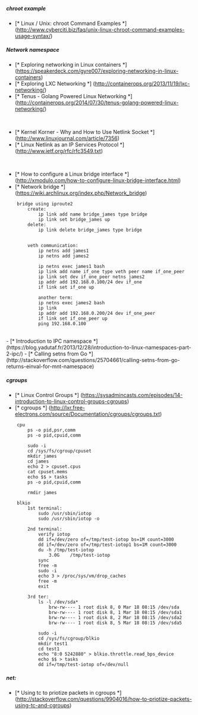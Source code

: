 ##### chroot example
- [* Linux / Unix: chroot Command Examples *]	(http://www.cyberciti.biz/faq/unix-linux-chroot-command-examples-usage-syntax/)

##### Network namespace
- [* Exploring networking in Linux containers *] (https://speakerdeck.com/gyre007/exploring-networking-in-linux-containers)
- [* Exploring LXC Networking *] (http://containerops.org/2013/11/19/lxc-networking/)
- [* Tenus - Golang Powered Linux Networking *] (http://containerops.org/2014/07/30/tenus-golang-powered-linux-networking/)

<br>

- [* Kernel Korner - Why and How to Use Netlink Socket *] (http://www.linuxjournal.com/article/7356)
- [* Linux Netlink as an IP Services Protocol *] (http://www.ietf.org/rfc/rfc3549.txt)

<br>

- [* How to configure a Linux bridge interface *] (http://xmodulo.com/how-to-configure-linux-bridge-interface.html)
- [* Network bridge *] (https://wiki.archlinux.org/index.php/Network_bridge)

```
	bridge using iproute2
		create:
			ip link add name bridge_james type bridge
			ip link set bridge_james up
		delete:
			ip link delete bridge_james type bridge


		veth communication:
			ip netns add james1
			ip netns add james2

			ip netns exec james1 bash
			ip link add name if_one type veth peer name if_one_peer
			ip link set dev if_one_peer netns james2
			ip addr add 192.168.0.100/24 dev if_one
			if link set if_one up

			another term:
			ip netns exec james2 bash
			ip link
			ip addr add 192.168.0.200/24 dev if_one_peer
			if link set if_one_peer up
			ping 192.168.0.100
```

<br>
- [* Introduction to IPC namespace *] (https://blog.yadutaf.fr/2013/12/28/introduction-to-linux-namespaces-part-2-ipc/)
- [* Calling setns from Go *] (http://stackoverflow.com/questions/25704661/calling-setns-from-go-returns-einval-for-mnt-namespace)

##### cgroups
- [* Linux Control Groups *] (https://sysadmincasts.com/episodes/14-introduction-to-linux-control-groups-cgroups)
- [* cgroups *] (http://lxr.free-electrons.com/source/Documentation/cgroups/cgroups.txt)

```
	cpu
		ps -o pid,psr,comm
		ps -o pid,cpuid,comm

		sudo -i
		cd /sys/fs/cgroup/cpuset
		mkdir james
		cd james
		echo 2 > cpuset.cpus
		cat cpuset.mems
		echo $$ > tasks
		ps -o pid,cpuid,comm

		rmdir james

	blkio
		1st terminal:
			sudo /usr/sbin/iotop
			sudo /usr/sbin/iotop -o

		2nd terminal:
			verify iotop
			dd if=/dev/zero of=/tmp/test-iotop bs=1M count=3000
			dd if=/dev/zero of=/tmp/test-iotop1 bs=1M count=3000
			du -h /tmp/test-iotop
				3.0G	/tmp/test-iotop
			sync
			free -m
			sudo -i
			echo 3 > /proc/sys/vm/drop_caches
			free -m
			exit

		3rd ter:
			ls -l /dev/sda*
				brw-rw---- 1 root disk 8, 0 Mar 18 08:15 /dev/sda
				brw-rw---- 1 root disk 8, 1 Mar 18 08:15 /dev/sda1
				brw-rw---- 1 root disk 8, 2 Mar 18 08:15 /dev/sda2
				brw-rw---- 1 root disk 8, 5 Mar 18 08:15 /dev/sda5

			sudo -i
			cd /sys/fs/cgroup/blkio
			mkdir test1
			cd test1
			echo "8:0 5242880" > blkio.throttle.read_bps_device 
			echo $$ > tasks 
			dd if=/tmp/test-iotop of=/dev/null
```

##### net:
- [* Using tc to priotize packets in cgroups *] (http://stackoverflow.com/questions/9904016/how-to-priotize-packets-using-tc-and-cgroups)

